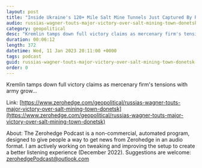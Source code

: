 ```yaml
---
layout: post
title: "Inside Ukraine's 120+ Mile Salt Mine Tunnels Just Captured By Russia's Wagner Group"
audio: russias-wagner-touts-major-victory-over-salt-mining-town-donetsk-1
category: geopolitical
desc: "Kremlin tamps down full victory claims as mercenary firm's tensions with army grow..."
duration: 00:06:12
length: 372
datetime: Wed, 11 Jan 2023 20:11:00 +0000
tags: podcast
guid: russias-wagner-touts-major-victory-over-salt-mining-town-donetsk-0
order: 0
---
```

Kremlin tamps down full victory claims as mercenary firm's tensions with army grow...

Link: [https://www.zerohedge.com/geopolitical/russias-wagner-touts-major-victory-over-salt-mining-town-donetsk](https://www.zerohedge.com/geopolitical/russias-wagner-touts-major-victory-over-salt-mining-town-donetsk)

About: The Zerohedge Podcast is a non-commercial, automated program, designed to give people a way to get news from Zerohedge in an audio format.  I am actively working on tweaking and improving the setup to create a better listening experience (December 2022).  Suggestions are welcome: [zerohedgePodcast@outlook.com](mailto:zerohedgePodcast@outlook.com)